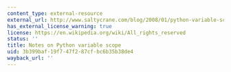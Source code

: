 ```yaml
---
content_type: external-resource
external_url: http://www.saltycrane.com/blog/2008/01/python-variable-scope-notes/
has_external_license_warning: true
license: https://en.wikipedia.org/wiki/All_rights_reserved
status: ''
title: Notes on Python variable scope
uid: 3b399baf-19f7-47f2-87cf-bc6b35b38de4
wayback_url: ''
---
```

